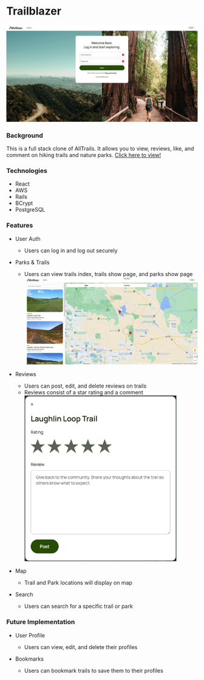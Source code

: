 <h1>Trailblazer</h1>
<img src="./homepage.png"></img>
<h3>Background</h3>

This is a full stack clone of AllTrails. It allows you to view, reviews, like, and comment on hiking trails and nature parks.
<a href="https://mysite-fnk5.onrender.com/">Click here to view!</a>

<h3>Technologies</h3>

- React
- AWS
- Rails
- BCrypt
- PostgreSQL

<h3>Features</h3>

- User Auth
  - Users can log in and log out securely

- Parks & Trails
  - Users can view trails index, trails show page, and parks show page
<br><img src="./explorepage.png"></img>

- Reviews
  - Users can post, edit, and delete reviews on trails
  - Reviews consist of a star rating and a comment
<br><img src="./review.png" width="400px"></img>

- Map
  - Trail and Park locations will display on map

- Search
  - Users can search for a specific trail or park

<h3>Future Implementation</h3>

- User Profile
  - Users can view, edit, and delete their profiles
  
- Bookmarks
  - Users can bookmark trails to save them to their profiles
